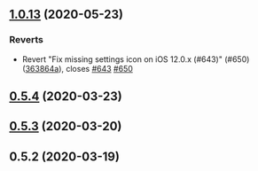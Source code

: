 ## [1.0.13](https://github.com/monaabd27/covid-safe-paths/compare/v0.5.4...1.0.13) (2020-05-23)


### Reverts

* Revert "Fix missing settings icon on iOS 12.0.x (#643)" (#650) ([363864a](https://github.com/monaabd27/covid-safe-paths/commit/363864a196c38a727a17b0a892648e7883794757)), closes [#643](https://github.com/monaabd27/covid-safe-paths/issues/643) [#650](https://github.com/monaabd27/covid-safe-paths/issues/650)



## [0.5.4](https://github.com/monaabd27/covid-safe-paths/compare/v0.5.3...v0.5.4) (2020-03-23)



## [0.5.3](https://github.com/monaabd27/covid-safe-paths/compare/v0.5.2...v0.5.3) (2020-03-20)



## 0.5.2 (2020-03-19)



